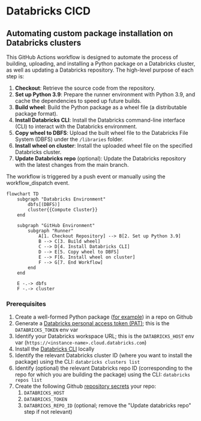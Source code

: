 # Databricks CICD

## Automating custom package installation on Databricks clusters

This GitHub Actions workflow is designed to automate the process of building, uploading, and installing a Python package on a Databricks cluster, as well as updating a Databricks repository. The high-level purpose of each step is:

1. **Checkout**: Retrieve the source code from the repository.
2. **Set up Python 3.9**: Prepare the runner environment with Python 3.9, and cache the dependencies to speed up future builds.
3. **Build wheel**: Build the Python package as a wheel file (a distributable package format).
4. **Install Databricks CLI**: Install the Databricks command-line interface (CLI) to interact with the Databricks environment.
5. **Copy wheel to DBFS**: Upload the built wheel file to the Databricks File System (DBFS) under the `/libraries` folder.
6. **Install wheel on cluster**: Install the uploaded wheel file on the specified Databricks cluster.
7. **Update Databricks repo** (optional): Update the Databricks repository with the latest changes from the main branch.

The workflow is triggered by a push event or manually using the workflow_dispatch event.

```mermaid
flowchart TD
    subgraph "Databricks Environment"
        dbfs[(DBFS)]
        cluster{{Compute Cluster}}
    end

    subgraph "GitHub Environment"
        subgraph "Runner"
            A[1. Checkout Repository] --> B[2. Set up Python 3.9]
            B --> C[3. Build wheel]
            C --> D[4. Install Databricks CLI]
            D --> E[5. Copy wheel to DBFS]
            E --> F[6. Install wheel on cluster]
            F --> G[7. End Workflow]
        end
    end

    E -.-> dbfs
    F -.-> cluster
```

### Prerequisites

1. Create a well-formed Python package ([for example](https://menziess.github.io/howto/create/python-packages/#1-packaging-setup)) in a repo on Github
2. Generate a [Databricks personal access token (PAT)](https://docs.databricks.com/dev-tools/auth.html#pat); this is the `DATABRICKS_TOKEN` env var
3. Identify your Databricks workspace URL; this is the `DATABRICKS_HOST` env var (`https://<instance-name>.cloud.databricks.com`)
4. Install the [Databricks CLI](https://docs.databricks.com/dev-tools/cli/index.html) locally
5. Identify the relevant Databricks cluster ID (where you want to install the package) using the CLI: `databricks clusters list`
6. Identify (optional) the relevant Databricks repo ID (corresponding to the repo for which you are building the package) using the CLI: `databricks repos list`
7. Create the following Github [repository secrets](https://docs.github.com/en/actions/security-guides/encrypted-secrets) your repo:
   1. `DATABRICKS_HOST`
   2. `DATABRICKS_TOKEN`
   3. `DATABRICKS_REPO_ID` (optional; remove the "Update databricks repo" step if not relevant)
